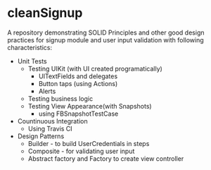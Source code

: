 # cleanSignup
A repository demonstrating SOLID Principles and other good design practices for signup module and user input validation with following characteristics:
* Unit Tests
  * Testing UIKit (with UI created programatically)
    * UITextFields and delegates
    * Button taps (using Actions)
    * Alerts
  * Testing business logic
  * Testing View Appearance(with Snapshots)
    * using FBSnapshotTestCase
* Countinuous Integration
  * Using Travis CI
* Design Patterns
  * Builder - to build UserCredentials in steps
  * Composite - for validating user input
  * Abstract factory and Factory to create view controller
